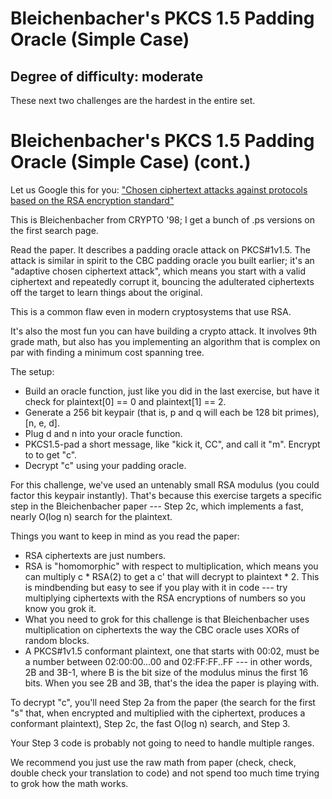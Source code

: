 # Bleichenbacher's PKCS 1.5 Padding Oracle (Simple Case)

## Degree of difficulty: moderate

These next two challenges are the hardest in the entire set.

# Bleichenbacher's PKCS 1.5 Padding Oracle (Simple Case) (cont.)

Let us Google this for you: ["Chosen ciphertext attacks against
protocols based on the RSA encryption standard"](http://lmgtfy.com/?q=%22Chosen+ciphertext+attacks+against+protocols+based+on+the+RSA+encryption+standard%22)

This is Bleichenbacher from CRYPTO '98; I get a bunch of .ps versions
on the first search page.

Read the paper. It describes a padding oracle attack on PKCS#1v1.5.
The attack is similar in spirit to the CBC padding oracle you built
earlier; it's an "adaptive chosen ciphertext attack", which means you
start with a valid ciphertext and repeatedly corrupt it, bouncing the
adulterated ciphertexts off the target to learn things about the
original.

This is a common flaw even in modern cryptosystems that use RSA.

It's also the most fun you can have building a crypto attack. It
involves 9th grade math, but also has you implementing an algorithm
that is complex on par with finding a minimum cost spanning tree.

The setup:

- Build an oracle function, just like you did in the last exercise,
  but have it check for plaintext[0] == 0 and plaintext[1] == 2.
- Generate a 256 bit keypair (that is, p and q will each be 128 bit
  primes), [n, e, d].
- Plug d and n into your oracle function.
- PKCS1.5-pad a short message, like "kick it, CC", and call it "m".
  Encrypt to to get "c".
- Decrypt "c" using your padding oracle.

For this challenge, we've used an untenably small RSA modulus (you
could factor this keypair instantly). That's because this exercise
targets a specific step in the Bleichenbacher paper --- Step 2c, which
implements a fast, nearly O(log n) search for the plaintext.

Things you want to keep in mind as you read the paper:

- RSA ciphertexts are just numbers.
- RSA is "homomorphic" with respect to multiplication, which means you
  can multiply c * RSA(2) to get a c' that will decrypt to
  plaintext * 2. This is mindbending but easy to see if you play with
  it in code --- try multiplying ciphertexts with the RSA encryptions
  of numbers so you know you grok it.
- What you need to grok for this challenge is that Bleichenbacher uses
  multiplication on ciphertexts the way the CBC oracle uses XORs of
  random blocks.
- A PKCS#1v1.5 conformant plaintext, one that starts with 00:02, must
  be a number between 02:00:00...00 and 02:FF:FF..FF --- in other
  words, 2B and 3B-1, where B is the bit size of the modulus minus the
  first 16 bits. When you see 2B and 3B, that's the idea the paper is
  playing with.

To decrypt "c", you'll need Step 2a from the paper (the search for the
first "s" that, when encrypted and multiplied with the ciphertext,
produces a conformant plaintext), Step 2c, the fast O(log n) search,
and Step 3.

Your Step 3 code is probably not going to need to handle multiple
ranges.

We recommend you just use the raw math from paper (check, check,
double check your translation to code) and not spend too much time
trying to grok how the math works.
